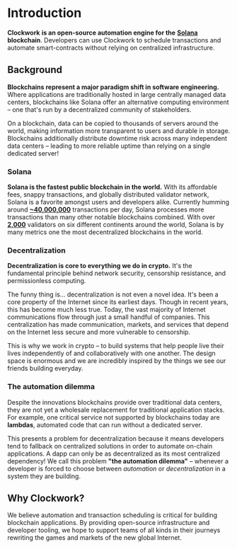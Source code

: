 # Introduction

**Clockwork** **is an open-source automation engine for the** [**Solana**](https://solana.com/) **blockchain**. Developers can use Clockwork to schedule transactions and automate smart-contracts without relying on centralized infrastructure.

## **Background**

**Blockchains represent a major paradigm shift in software engineering.** Where applications are traditionally hosted in large centrally managed data centers, blockchains like Solana offer an alternative computing environment – one that's run by a decentralized community of stakeholders.&#x20;

On a blockchain, data can be copied to thousands of servers around the world, making information more transparent to users and durable in storage. Blockchains additionally distribute downtime risk across many independent data centers – leading to more reliable uptime than relying on a single dedicated server!

### Solana

**Solana is the fastest public blockchain in the world.** With its affordable fees, snappy transactions, and globally distributed validator network, Solana is a favorite amongst users and developers alike. Currently humming around [**\~40,000,000**](https://dune.com/kroeger0x/Solana-Metrics) transactions per day, Solana processes more transactions than many other notable blockchains combined. With over [**2,000**](https://solana.com/news/validator-health-report-august-2022) validators on six different continents around the world, Solana is by many metrics one the most decentralized blockchains in the world.

### Decentralization

**Decentralization is core to everything we do in crypto.** It's the fundamental principle behind network security, censorship resistance, and permissionless computing.&#x20;

The funny thing is... decentralization is not even a novel idea. It's been a core property of the Internet since its earliest days. Though in recent years, this has become much less true. Today, the vast majority of Internet communications flow through just a small handful of companies. This centralization has made communication, markets, and services that depend on the Internet less secure and more vulnerable to censorship.&#x20;

This is why we work in crypto – to build systems that help people live their lives independently of and collaboratively with one another. The design space is enormous and we are incredibly inspired by the things we see our friends building everyday.

### The automation dilemma

Despite the innovations blockchains provide over traditional data centers, they are not yet a wholesale replacement for traditional application stacks. For example, one critical service not supported by blockchains today are **lambdas**, automated code that can run without a dedicated server.&#x20;

This presents a problem for decentralization because it means developers tend to fallback on centralized solutions in order to automate on-chain applications. A dapp can only be as decentralized as its most centralized dependency! We call this problem **"the automation dilemma"** – whenever a developer is forced to choose between _automation_ or _decentralization_ in a system they are building.

## Why Clockwork?&#x20;

We believe automation and transaction scheduling is critical for building blockchain applications. By providing open-source infrastructure and developer tooling, we hope to support teams of all kinds in their journeys rewriting the games and markets of the new global Internet.&#x20;
